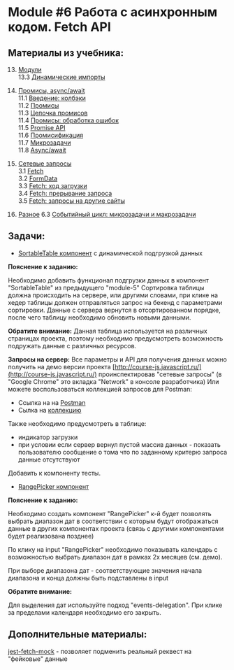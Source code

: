 # Module #6 Работа с асинхронным кодом. Fetch API

## Материалы из учебника:

13. [Модули](https://learn.javascript.ru/modules)  
    13.3 [Динамические импорты](https://learn.javascript.ru/modules-dynamic-imports)

11. [Промисы, async/await](https://learn.javascript.ru/async)  
    11.1 [Введение: колбэки](https://learn.javascript.ru/callbacks)  
    11.2 [Промисы](https://learn.javascript.ru/promise-basics)  
    11.3 [Цепочка промисов](https://learn.javascript.ru/promise-chaining)  
    11.4 [Промисы: обработка ошибок](https://learn.javascript.ru/promise-error-handling)  
    11.5 [Promise API](https://learn.javascript.ru/promise-api)  
    11.6 [Промисификация](https://learn.javascript.ru/promisify)  
    11.7 [Микрозадачи](https://learn.javascript.ru/microtask-queue)  
    11.8 [Async/await](https://learn.javascript.ru/async-await)   

3. [Сетевые запросы](https://learn.javascript.ru/network)  
    3.1 [Fetch](https://learn.javascript.ru/fetch)  
    3.2 [FormData](https://learn.javascript.ru/formdata)  
    3.3 [Fetch: ход загрузки](https://learn.javascript.ru/fetch-progress)  
    3.4 [Fetch: прерывание запроса](https://learn.javascript.ru/fetch-abort)   
    3.5 [Fetch: запросы на другие сайты](https://learn.javascript.ru/fetch-crossorigin)   

6. [Разное](https://learn.javascript.ru/ui-misc)
    6.3 [Событийный цикл: микрозадачи и макрозадачи](https://learn.javascript.ru/event-loop)  
    
## Задачи: 

* [SortableTable компонент](https://glitch.com/edit/#!/sortable-dynamic-table) с динамической подгрузкой данных

**Пояснение к заданию:**  

Необходимо добавить функционал подгрузки данных в компонент "SortableTable" из предыдущего "module-5"
Сортировка таблицы должна происходить на сервере, или другими словами, при клике на хедер таблицы 
должен отправляться запрос на бекенд с параметрами сортировки. 
Данные с сервера вернутся в отсортированном порядке, после чего таблицу необходимо обновить новыми данными.

**Обратите внимание:**
Данная таблица используется на различных страницах проекта, поэтому необходимо предусмотреть
возможность подружать данные с различных ресурсов.

**Запросы на сервер:**
Все параметры и API для получения данных можно получить на демо версии проекта [http://course-js.javascript.ru/](http://course-js.javascript.ru/)
проинспектировав "сетевые запросы" (в "Google Chrome" это вкладка "Network" в консоле разработчика)
Или можете воспользоваться коллекцией запросов для Postman:

* Ссылка на на [Postman](https://www.postman.com/) 
* Сылка на [коллекцию](https://www.getpostman.com/collections/dab8883d8bcf22395942)

Также необходимо предусмотреть в таблице:
* индикатор загрузки
* при условии если сервер вернул пустой массив данных - показать пользователю сообщение о тома что 
по заданному критерю запроса данные отсутствуют

Добавить к компоненту тесты.

* [RangePicker компонент](https://glitch.com/edit/#!/rangepicker-component-lizard-plantain)

**Пояснение к заданию:**  

Необходимо создать компонент "RangePicker" к-й будет позволять выбрать диапазон дат в соответствии с 
которым будут отображаться данные в других компонентах проекта (связь с другими компонентами будет реализована позднее)

По клику на input "RangePicker" необходимо показывать календарь с возможностью выбрать диапазон дат
в рамках 2х месяцев (см. демо).

При выборе диапазона дат - соответствующие значения начала диапазона и конца должны быть подставлены в input 

**Обратите внимание:**

Для выделения дат используйте подход "events-delegation".
При клике за пределами календаря необходимо его закрыть.

## Дополнительные материалы:

[jest-fetch-mock](https://www.npmjs.com/package/jest-fetch-mock) - позволяет подменить реальный реквест на "фейковые" данные
